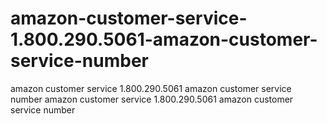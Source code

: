 # amazon-customer-service-1.800.290.5061-amazon-customer-service-number
amazon customer service 1.800.290.5061 amazon customer service number amazon customer service 1.800.290.5061 amazon customer service number 
